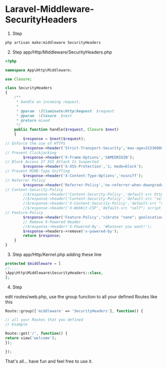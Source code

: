 # Laravel-Middleware-SecurityHeaders
1. Step
```cmd
php artisan make:middleware SecurityHeaders
```
2. Step
app/Http/Middleware/SecurityHeaders.php

```php
<?php

namespace App\Http\Middleware;

use Closure;

class SecurityHeaders
{
    /**
     * Handle an incoming request.
     *
     * @param  \Illuminate\Http\Request  $request
     * @param  \Closure  $next
     * @return mixed
     */
    public function handle($request, Closure $next)
    {
        $response = $next($request);
// Enforce the use of HTTPS
        $response->header('Strict-Transport-Security','max-age=31536000; includeSubDomains');
// Prevent Clickjacking
        $response->header('X-Frame-Options','SAMEORIGIN');
// Block Access If XSS Attack Is Suspected
        $response->header('X-XSS-Protection','1; mode=block');
// Prevent MIME-Type Sniffing
        $response->header('X-Content-Type-Options','nosniff');
// Referrer Policy
        $response->header('Referrer-Policy','no-referrer-when-downgrade');
// Content-Security-Policy
        //$response->header('Content-Security-Policy','default-src https: data: "unsafe-inline" "unsafe-eval"');
        //$response->header('Content-Security-Policy','default-src "self"; script-src "self"');
        //$response->header('X-Content-Security-Policy','default-src "self"; script-src "self"');
        //$response->header('X-WebKit-CSP','default-src "self"; script-src "self"');
// Feature-Policy
        $response->header('Feature-Policy','vibrate "none"; geolocation "none"');
        // Remove X-Powered Header
        //$response->header('X-Powered-By', 'Whatever you want!');
        $response->headers->remove('x-powered-by');
        return $response;
    }
}
```
3. Step
app/Http/Kernel.php adding these line
```php
protected $middleware = [
//....
\App\Http\Middleware\SecurityHeaders::class,
];
```

4. Step

edit routes/web.php, use the group function to all your defined Routes like this
```php
Route::group(['middleware' => 'SecurityHeaders'], function() {

// all your Routes that you defined
// Example

Route::get('/', function() {
return view('welcome');
});

});
```

That's all... have fun and feel free to use it.
